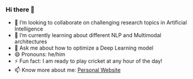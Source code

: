### Hi there 👋

<!--
**Abhishek0697/abhishek0697** is a ✨ _special_ ✨ repository because its `README.md` (this file) appears on your GitHub profile.

- 🔭 I’m currently working on ...
- 📫 How to reach me: ...
- 🤔 I’m looking for help with ...

Here are some ideas to get you started:
-->

- 👯 I’m looking to collaborate on challenging research topics in Artificial Intelligence
- 🌱 I’m currently learning about different NLP and Multimodal architectures
- 💬 Ask me about how to optimize a Deep Learning model
- 😄 Pronouns: he/him
- ⚡ Fun fact: I am ready to play cricket at any hour of the day!
- 📫 Know more about me: [Personal Website](https://abhishek0697.github.io/) 
